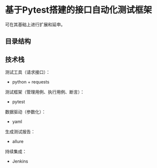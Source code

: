 # 基于Pytest搭建的接口自动化测试框架
可在其基础上进行扩展和延申。

## 目录结构

## 技术栈

测试工具（请求接口）：
* python + requests  

测试框架（管理用例、执行用例、断言）：  
* pytest

数据驱动（参数化）：
* yaml

生成测试报告：
* allure

持续集成：
* Jenkins
